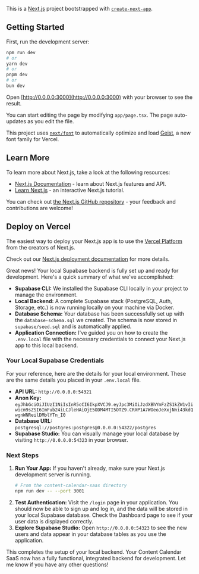 This is a [Next.js](https://nextjs.org) project bootstrapped with [`create-next-app`](https://nextjs.org/docs/app/api-reference/cli/create-next-app).

## Getting Started

First, run the development server:

```bash
npm run dev
# or
yarn dev
# or
pnpm dev
# or
bun dev
```

Open [http://0.0.0.0:3000](http://0.0.0.0:3000) with your browser to see the result.

You can start editing the page by modifying `app/page.tsx`. The page auto-updates as you edit the file.

This project uses [`next/font`](https://nextjs.org/docs/app/building-your-application/optimizing/fonts) to automatically optimize and load [Geist](https://vercel.com/font), a new font family for Vercel.

## Learn More

To learn more about Next.js, take a look at the following resources:

- [Next.js Documentation](https://nextjs.org/docs) - learn about Next.js features and API.
- [Learn Next.js](https://nextjs.org/learn) - an interactive Next.js tutorial.

You can check out [the Next.js GitHub repository](https://github.com/vercel/next.js) - your feedback and contributions are welcome!

## Deploy on Vercel

The easiest way to deploy your Next.js app is to use the [Vercel Platform](https://vercel.com/new?utm_medium=default-template&filter=next.js&utm_source=create-next-app&utm_campaign=create-next-app-readme) from the creators of Next.js.

Check out our [Next.js deployment documentation](https://nextjs.org/docs/app/building-your-application/deploying) for more details.

Great news! Your local Supabase backend is fully set up and ready for development. Here's a quick summary of what we've accomplished:

*   **Supabase CLI:** We installed the Supabase CLI locally in your project to manage the environment.
*   **Local Backend:** A complete Supabase stack (PostgreSQL, Auth, Storage, etc.) is now running locally on your machine via Docker.
*   **Database Schema:** Your database has been successfully set up with the `database-schema.sql` we created. The schema is now stored in `supabase/seed.sql` and is automatically applied.
*   **Application Connection:** I've guided you on how to create the `.env.local` file with the necessary credentials to connect your Next.js app to this local backend.

### Your Local Supabase Credentials

For your reference, here are the details for your local environment. These are the same details you placed in your `.env.local` file.

*   **API URL:** `http://0.0.0.0:54321`
*   **Anon Key:** `eyJhbGciOiJIUzI1NiIsInR5cCI6IkpXVCJ9.eyJpc3MiOiJzdXBhYmFzZS1kZW1vIiwicm9sZSI6ImFub24iLCJleHAiOjE5ODM4MTI5OTZ9.CRXP1A7WOeoJeXxjNni43kdQwgnWNReilDMblYTn_I0`
*   **Database URL:** `postgresql://postgres:postgres@0.0.0.0:54322/postgres`
*   **Supabase Studio:** You can visually manage your local database by visiting `http://0.0.0.0:54323` in your browser.

### Next Steps

1.  **Run Your App:** If you haven't already, make sure your Next.js development server is running.
    ```bash
    # From the content-calendar-saas directory
    npm run dev -- --port 3001
    ```
2.  **Test Authentication:** Visit the `/login` page in your application. You should now be able to sign up and log in, and the data will be stored in your local Supabase database. Check the Dashboard page to see if your user data is displayed correctly.
3.  **Explore Supabase Studio:** Open `http://0.0.0.0:54323` to see the new users and data appear in your database tables as you use the application.

This completes the setup of your local backend. Your Content Calendar SaaS now has a fully functional, integrated backend for development. Let me know if you have any other questions!
